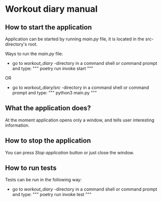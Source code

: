 # **Workout diary manual**

## **How to start the application**

Application can be started by running *main.py* file, it is located in the src-directory's root.

Ways to run the *main.py* file:

- go to *workout_diary* -directory in a command shell or command prompt and type: 
"""
poetry run invoke start
"""

OR

- go to *workout_diary/src* -directory in a command shell or command prompt and type: 
"""
python3 main.py
"""

## **What the application does?**

At the moment application opens only a window, and tells user interesting information.

## **How to stop the application**

You can press *Stop application* button or just close the window.

## **How to run tests**

Tests can be run in the following way: 
- go to *workout_diary* -directory in a command shell or command prompt and type: 
"""
poetry run invoke test
"""
